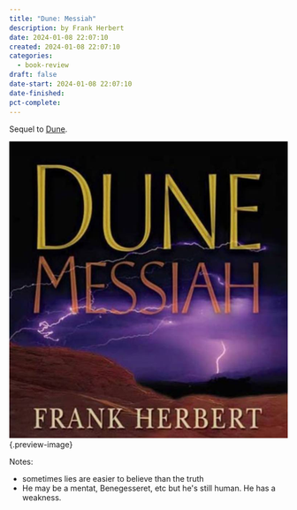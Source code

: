 ```yaml
---
title: "Dune: Messiah"
description: by Frank Herbert
date: 2024-01-08 22:07:10
created: 2024-01-08 22:07:10
categories:
  - book-review
draft: false
date-start: 2024-01-08 22:07:10
date-finished: 
pct-complete:
---
```

Sequel to [Dune](dune.md).

![Dune Messiah](../img/book-dune-messiah.jpeg){.preview-image}

Notes:
- sometimes lies are easier to believe than the truth
- He may be a mentat, Benegesseret, etc but he's still human. He has a weakness. 